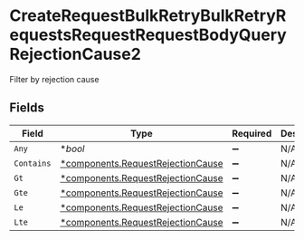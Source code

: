 # CreateRequestBulkRetryBulkRetryRequestsRequestRequestBodyQueryRejectionCause2

Filter by rejection cause


## Fields

| Field                                                                             | Type                                                                              | Required                                                                          | Description                                                                       |
| --------------------------------------------------------------------------------- | --------------------------------------------------------------------------------- | --------------------------------------------------------------------------------- | --------------------------------------------------------------------------------- |
| `Any`                                                                             | **bool*                                                                           | :heavy_minus_sign:                                                                | N/A                                                                               |
| `Contains`                                                                        | [*components.RequestRejectionCause](../../models/shared/requestrejectioncause.md) | :heavy_minus_sign:                                                                | N/A                                                                               |
| `Gt`                                                                              | [*components.RequestRejectionCause](../../models/shared/requestrejectioncause.md) | :heavy_minus_sign:                                                                | N/A                                                                               |
| `Gte`                                                                             | [*components.RequestRejectionCause](../../models/shared/requestrejectioncause.md) | :heavy_minus_sign:                                                                | N/A                                                                               |
| `Le`                                                                              | [*components.RequestRejectionCause](../../models/shared/requestrejectioncause.md) | :heavy_minus_sign:                                                                | N/A                                                                               |
| `Lte`                                                                             | [*components.RequestRejectionCause](../../models/shared/requestrejectioncause.md) | :heavy_minus_sign:                                                                | N/A                                                                               |